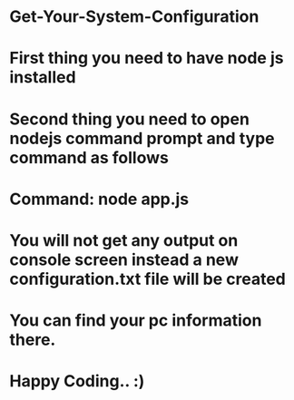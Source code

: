 # Get-Your-System-Configuration
# First thing you need to have node js installed
# Second thing you need to open nodejs command prompt and type command as follows
# Command: node app.js
# You will not get any output on console screen instead a new configuration.txt file will be created 
# You can find your pc information there.
# Happy Coding.. :)
